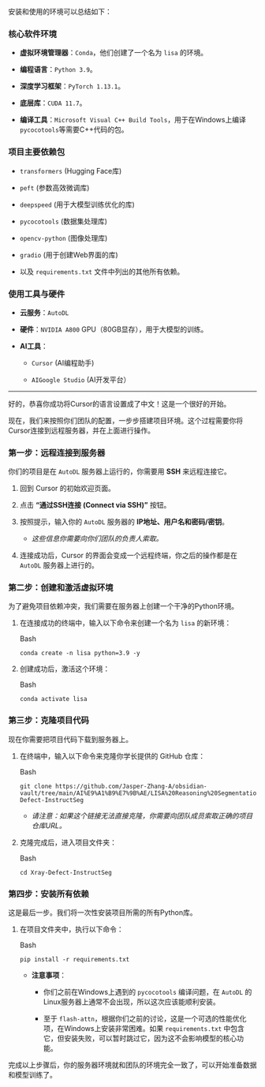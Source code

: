 安装和使用的环境可以总结如下：

### **核心软件环境**

- **虚拟环境管理器**：`Conda`，他们创建了一个名为 `lisa` 的环境。
    
- **编程语言**：`Python 3.9`。
    
- **深度学习框架**：`PyTorch 1.13.1`。
    
- **底层库**：`CUDA 11.7`。
    
- **编译工具**：`Microsoft Visual C++ Build Tools`，用于在Windows上编译`pycocotools`等需要C++代码的包。
    

### **项目主要依赖包**

- `transformers` (Hugging Face库)
    
- `peft` (参数高效微调库)
    
- `deepspeed` (用于大模型训练优化的库)
    
- `pycocotools` (数据集处理库)
    
- `opencv-python` (图像处理库)
    
- `gradio` (用于创建Web界面的库)
    
- 以及 `requirements.txt` 文件中列出的其他所有依赖。
    

### **使用工具与硬件**

- **云服务**：`AutoDL`
    
- **硬件**：`NVIDIA A800` GPU（80GB显存），用于大模型的训练。
    
- **AI工具**：
    
    - `Cursor` (AI编程助手)
        
    - `AIGoogle Studio` (AI开发平台）

---
好的，恭喜你成功将Cursor的语言设置成了中文！这是一个很好的开始。

现在，我们来按照你们团队的配置，一步步搭建项目环境。这个过程需要你将Cursor连接到远程服务器，并在上面进行操作。

### **第一步：远程连接到服务器**

你们的项目是在 `AutoDL` 服务器上运行的，你需要用 **SSH** 来远程连接它。

1. 回到 Cursor 的初始欢迎页面。
    
2. 点击 **“通过SSH连接 (Connect via SSH)”** 按钮。
    
3. 按照提示，输入你的 `AutoDL` 服务器的 **IP地址、用户名和密码/密钥**。
    
    - _这些信息你需要向你们团队的负责人索取。_
        
4. 连接成功后，Cursor 的界面会变成一个远程终端，你之后的操作都是在 `AutoDL` 服务器上进行的。
    

### **第二步：创建和激活虚拟环境**

为了避免项目依赖冲突，我们需要在服务器上创建一个干净的Python环境。

1. 在连接成功的终端中，输入以下命令来创建一个名为 `lisa` 的新环境：
    
    Bash
    
    ```
    conda create -n lisa python=3.9 -y
    ```
    
2. 创建成功后，激活这个环境：
    
    Bash
    
    ```
    conda activate lisa
    ```
    

### **第三步：克隆项目代码**

现在你需要把项目代码下载到服务器上。

1. 在终端中，输入以下命令来克隆你学长提供的 GitHub 仓库：
    
    Bash
    
    ```
    git clone https://github.com/Jasper-Zhang-A/obsidian-vault/tree/main/AI%E9%A1%B9%E7%9B%AE/LISA%20Reasoning%20Segmentation%20via%20Large%20Language%20Model)/Xray-Defect-InstructSeg
    ```
    
    - _请注意：如果这个链接无法直接克隆，你需要向团队成员索取正确的项目仓库URL。_
        
2. 克隆完成后，进入项目文件夹：
    
    Bash
    
    ```
    cd Xray-Defect-InstructSeg
    ```
    

### **第四步：安装所有依赖**

这是最后一步。我们将一次性安装项目所需的所有Python库。

1. 在项目文件夹中，执行以下命令：
    
    Bash
    
    ```
    pip install -r requirements.txt
    ```
    
    - **注意事项**：
        
        - 你们之前在Windows上遇到的 `pycocotools` 编译问题，在 `AutoDL` 的Linux服务器上通常不会出现，所以这次应该能顺利安装。
            
        - 至于 `flash-attn`，根据你们之前的讨论，这是一个可选的性能优化项，在Windows上安装非常困难。如果 `requirements.txt` 中包含它，但安装失败，可以暂时跳过它，因为这不会影响模型的核心功能。
            

完成以上步骤后，你的服务器环境就和团队的环境完全一致了，可以开始准备数据和模型训练了。